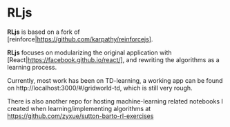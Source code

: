 # RLjs

**RLjs** is based on a fork of
[reinforce|https://github.com/karpathy/reinforcejs]. 

**RLjs** focuses on modularizing the original application with
[React|https://facebook.github.io/react/], and rewriting the algorithms as a
learning process.

Currently, most work has been on TD-learning, a working app can be found on
http://localhost:3000/#/gridworld-td, which is still very rough.


There is also another repo for hosting machine-learning related notebooks I
created when learning/implementing algorithms at
https://github.com/zyxue/sutton-barto-rl-exercises
